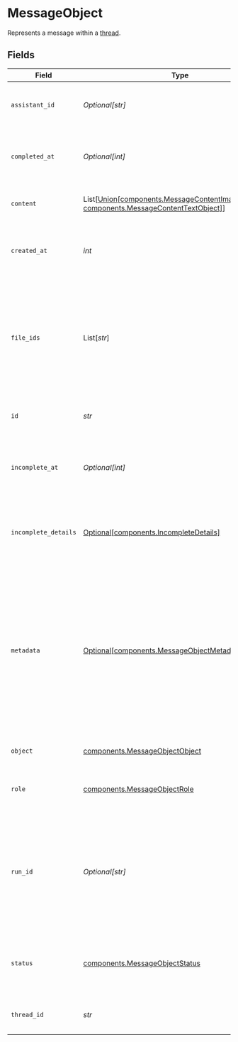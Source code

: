 # MessageObject

Represents a message within a [thread](/docs/api-reference/threads).


## Fields

| Field                                                                                                                                                                                                                                                       | Type                                                                                                                                                                                                                                                        | Required                                                                                                                                                                                                                                                    | Description                                                                                                                                                                                                                                                 |
| ----------------------------------------------------------------------------------------------------------------------------------------------------------------------------------------------------------------------------------------------------------- | ----------------------------------------------------------------------------------------------------------------------------------------------------------------------------------------------------------------------------------------------------------- | ----------------------------------------------------------------------------------------------------------------------------------------------------------------------------------------------------------------------------------------------------------- | ----------------------------------------------------------------------------------------------------------------------------------------------------------------------------------------------------------------------------------------------------------- |
| `assistant_id`                                                                                                                                                                                                                                              | *Optional[str]*                                                                                                                                                                                                                                             | :heavy_check_mark:                                                                                                                                                                                                                                          | If applicable, the ID of the [assistant](/docs/api-reference/assistants) that authored this message.                                                                                                                                                        |
| `completed_at`                                                                                                                                                                                                                                              | *Optional[int]*                                                                                                                                                                                                                                             | :heavy_check_mark:                                                                                                                                                                                                                                          | The Unix timestamp (in seconds) for when the message was completed.                                                                                                                                                                                         |
| `content`                                                                                                                                                                                                                                                   | List[[Union[components.MessageContentImageFileObject, components.MessageContentTextObject]](../../models/components/messageobjectcontent.md)]                                                                                                               | :heavy_check_mark:                                                                                                                                                                                                                                          | The content of the message in array of text and/or images.                                                                                                                                                                                                  |
| `created_at`                                                                                                                                                                                                                                                | *int*                                                                                                                                                                                                                                                       | :heavy_check_mark:                                                                                                                                                                                                                                          | The Unix timestamp (in seconds) for when the message was created.                                                                                                                                                                                           |
| `file_ids`                                                                                                                                                                                                                                                  | List[*str*]                                                                                                                                                                                                                                                 | :heavy_check_mark:                                                                                                                                                                                                                                          | A list of [file](/docs/api-reference/files) IDs that the assistant should use. Useful for tools like retrieval and code_interpreter that can access files. A maximum of 10 files can be attached to a message.                                              |
| `id`                                                                                                                                                                                                                                                        | *str*                                                                                                                                                                                                                                                       | :heavy_check_mark:                                                                                                                                                                                                                                          | The identifier, which can be referenced in API endpoints.                                                                                                                                                                                                   |
| `incomplete_at`                                                                                                                                                                                                                                             | *Optional[int]*                                                                                                                                                                                                                                             | :heavy_check_mark:                                                                                                                                                                                                                                          | The Unix timestamp (in seconds) for when the message was marked as incomplete.                                                                                                                                                                              |
| `incomplete_details`                                                                                                                                                                                                                                        | [Optional[components.IncompleteDetails]](../../models/components/incompletedetails.md)                                                                                                                                                                      | :heavy_check_mark:                                                                                                                                                                                                                                          | On an incomplete message, details about why the message is incomplete.                                                                                                                                                                                      |
| `metadata`                                                                                                                                                                                                                                                  | [Optional[components.MessageObjectMetadata]](../../models/components/messageobjectmetadata.md)                                                                                                                                                              | :heavy_check_mark:                                                                                                                                                                                                                                          | Set of 16 key-value pairs that can be attached to an object. This can be useful for storing additional information about the object in a structured format. Keys can be a maximum of 64 characters long and values can be a maxium of 512 characters long.<br/> |
| `object`                                                                                                                                                                                                                                                    | [components.MessageObjectObject](../../models/components/messageobjectobject.md)                                                                                                                                                                            | :heavy_check_mark:                                                                                                                                                                                                                                          | The object type, which is always `thread.message`.                                                                                                                                                                                                          |
| `role`                                                                                                                                                                                                                                                      | [components.MessageObjectRole](../../models/components/messageobjectrole.md)                                                                                                                                                                                | :heavy_check_mark:                                                                                                                                                                                                                                          | The entity that produced the message. One of `user` or `assistant`.                                                                                                                                                                                         |
| `run_id`                                                                                                                                                                                                                                                    | *Optional[str]*                                                                                                                                                                                                                                             | :heavy_check_mark:                                                                                                                                                                                                                                          | The ID of the [run](/docs/api-reference/runs) associated with the creation of this message. Value is `null` when messages are created manually using the create message or create thread endpoints.                                                         |
| `status`                                                                                                                                                                                                                                                    | [components.MessageObjectStatus](../../models/components/messageobjectstatus.md)                                                                                                                                                                            | :heavy_check_mark:                                                                                                                                                                                                                                          | The status of the message, which can be either `in_progress`, `incomplete`, or `completed`.                                                                                                                                                                 |
| `thread_id`                                                                                                                                                                                                                                                 | *str*                                                                                                                                                                                                                                                       | :heavy_check_mark:                                                                                                                                                                                                                                          | The [thread](/docs/api-reference/threads) ID that this message belongs to.                                                                                                                                                                                  |